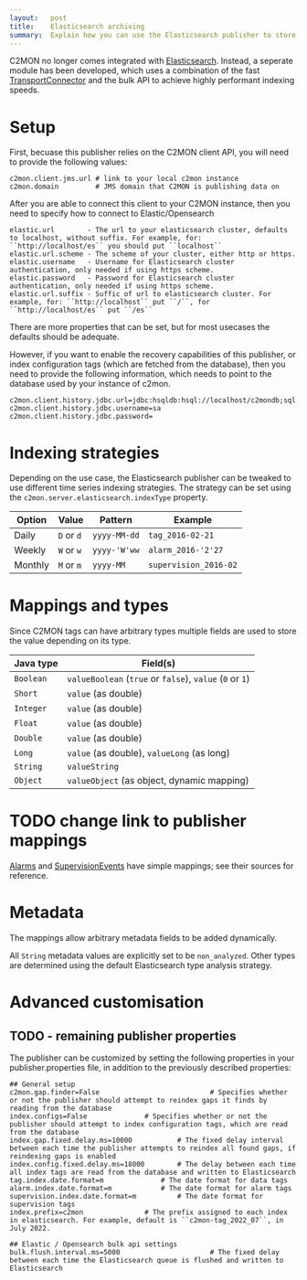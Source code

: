 ```yaml
---
layout:   post
title:    Elasticsearch archiving
summary:  Explain how you can use the Elasticsearch publisher to store your data in Elasticsearch
---
```



C2MON no longer comes integrated with [Elasticsearch](https://www.elastic.co/guide/index.html).
Instead, a seperate module has been developed, which uses a combination of the fast
[TransportConnector](https://www.elastic.co/guide/en/elasticsearch/reference/current/modules-transport.html)
and the bulk API to achieve highly performant indexing speeds.

# Setup

First, becuase this publisher relies on the C2MON client API, you will need to provide the following values:
```
c2mon.client.jms.url # link to your local c2mon instance
c2mon.domain         # JMS domain that C2MON is publishing data on
```

After you are able to connect this client to your C2MON instance, then you need to specify how to connect to Elastic/Opensearch
```
elastic.url        - The url to your elasticsearch cluster, defaults to localhost, without suffix. For example, for: ``http://localhost/es`` you should put ``localhost``
elastic.url.scheme - The scheme of your cluster, either http or https.
elastic.username   - Username for Elasticsearch cluster authentication, only needed if using https scheme.
elastic.password   - Password for Elasticsearch cluster authentication, only needed if using https scheme.
elastic.url.suffix - Suffic of url to elasticsearch cluster. For example, for: ``http://localhost`` put ``/``, for ``http://localhost/es`` put ``/es``
```

There are more properties that can be set, but for most usecases the defaults should be adequate.

However, if you want to enable the recovery capabilities of this publisher, or index configuration tags (which are fetched from the database),
then you need to provide the following information, which needs to point to the database used by your instance of c2mon.
```
c2mon.client.history.jdbc.url=jdbc:hsqldb:hsql://localhost/c2mondb;sql.syntax_ora=true
c2mon.client.history.jdbc.username=sa
c2mon.client.history.jdbc.password=
```



# Indexing strategies

Depending on the use case, the Elasticsearch publisher can be tweaked to use different time series
indexing strategies. The strategy can be set using the `c2mon.server.elasticsearch.indexType`
property.

| Option | Value | Pattern | Example |
|--------|-------|---------|---------|
| Daily   | `D` or `d`  | `yyyy-MM-dd` | `tag_2016-02-21`      |
| Weekly  | `W` or `w`  | `yyyy-'W'ww` | `alarm_2016-'2'27`    |
| Monthly | `M` or `m`  | `yyyy-MM`    | `supervision_2016-02` |

# Mappings and types

Since C2MON tags can have arbitrary types multiple fields are used
to store the value depending on its type.

| Java type | Field(s) |
|-----------|----------|
| `Boolean` | `valueBoolean` (`true` or `false`), `value` (`0` or `1`)
| `Short`   | `value` (as double)
| `Integer` | `value` (as double)
| `Float`   | `value` (as double)
| `Double`  | `value` (as double)
| `Long`    | `value` (as double), `valueLong` (as long)
| `String`  | `valueString`
| `Object`  | `valueObject` (as object, dynamic mapping)


# TODO change link to publisher mappings
[Alarms](https://github.com/c2mon/c2mon/tree/master/c2mon-server/c2mon-server-elasticsearch/src/main/resources/mappings/alarm.json)
and [SupervisionEvents](https://github.com/c2mon/c2mon/tree/master/c2mon-server/c2mon-server-elasticsearch/src/main/resources/mappings/alarm.json)
have simple mappings; see their sources for reference.


# Metadata

The mappings allow arbitrary metadata fields to be added dynamically.

All `String` metadata values are explicitly set to be `non_analyzed`. Other types
are determined using the default Elasticsearch type analysis strategy.

# Advanced customisation
## TODO - remaining publisher properties

The publisher can be customized by setting the following properties in your publisher.properties file, in addition to the previously described properties: 

```
## General setup
c2mon.gap.finder=False                           # Specifies whether or not the publisher should attempt to reindex gaps it finds by reading from the database
index.configs=False				 # Specifies whether or not the publisher should attempt to index configuration tags, which are read from the database
index.gap.fixed.delay.ms=10000	 		 # The fixed delay interval between each time the publisher attempts to reindex all found gaps, if reindexing gaps is enabled
index.config.fixed.delay.ms=18000		 # The delay between each time all index tags are read from the database and written to Elasticsearch
tag.index.date.format=m		 		 # The date format for data tags
alarm.index.date.format=m			 # The date format for alarm tags
supervision.index.date.format=m	 		 # The date format for supervision tags
index.prefix=c2mon				 # The prefix assigned to each index in elasticsearch. For example, default is ``c2mon-tag_2022_07``, in July 2022.

## Elastic / Opensearch bulk api settings
bulk.flush.interval.ms=5000                      # The fixed delay between each time the Elasticsearch queue is flushed and written to Elasticsearch
```
